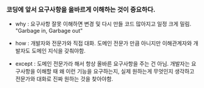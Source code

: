 ### 코딩에 앞서 요구사항을 올바르게 이해하는 것이 중요하다. 

* why : 요구사항 잘못 이해하면 변경 및 다시 만들 코드 많아지고 일정 크게 밀림. "Garbage in, Garbage out"

* how : 개발자와 전문가와 직접 대화. 도메인 전문가 만큼 아니지만 이해관계자와 개발자도 도메인 지식을 갖춰야함.

* except : 도메인 전문가라 해서 항상 올바른 요구사항을 주는 건 아님. 개발자는 요구사항을 이해할 때 왜 이런 기능을 요구하는지, 실제 원하는게 무엇인지 생각하고 전문가와 대화로 진짜 원하는 것을 찾아야함. 




